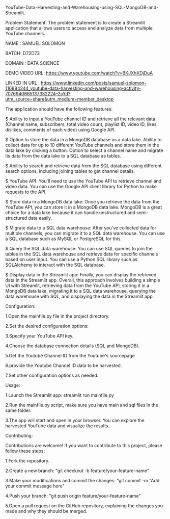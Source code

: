 YouTube-Data-Harvesting-and-Warehousing-using-SQL-MongoDB-and-Streamlit.

Problem Statement: The problem statement is to create a Streamlit application that allows users to access and analyze data from multiple YouTube channels. 

NAME : SAMUEL SOLOMON

BATCH: D72D73

DOMAIN : DATA SCIENCE


DEMO VIDEO URL: https://www.youtube.com/watch?v=BKJXhXDjDuA

LINKED IN URL : https://www.linkedin.com/posts/samuel-solomon-116884244_youtube-data-harvesting-and-warehousing-activity-7076940665137332224-2oYd?utm_source=share&utm_medium=member_desktop

The application should have the following features: 

$ Ability to input a YouTube channel ID and retrieve all the relevant data (Channel name, subscribers, total video count, playlist ID, video ID, likes, dislikes, comments of each video) using Google API. 

$ Option to store the data in a MongoDB database as a data lake. Ability to collect data for up to 10 different YouTube channels and store them in the data lake by clicking a button. Option to select a channel name and migrate its data from the data lake to a SQL database as tables. 

$ Ability to search and retrieve data from the SQL database using different search options, including joining tables to get channel details.

$ YouTube API: You'll need to use the YouTube API to retrieve channel and video data. You can use the Google API client library for Python to make requests to the API. 

$ Store data in a MongoDB data lake: Once you retrieve the data from the YouTube API, you can store it in a MongoDB data lake. MongoDB is a great choice for a data lake because it can handle unstructured and semi-structured data easily. 

$ Migrate data to a SQL data warehouse: After you've collected data for multiple channels, you can migrate it to a SQL data warehouse. You can use a SQL database such as MySQL or PostgreSQL for this. 

$ Query the SQL data warehouse: You can use SQL queries to join the tables in the SQL data warehouse and retrieve data for specific channels based on user input. You can use a Python SQL library such as SQLAlchemy to interact with the SQL database. 

$ Display data in the Streamlit app: Finally, you can display the retrieved data in the Streamlit app. Overall, this approach involves building a simple UI with Streamlit, retrieving data from the YouTube API, storing it in a MongoDB data lake, migrating it to a SQL data warehouse, querying the data warehouse with SQL, and displaying the data in the Streamlit app.

Configuration:

1.Open the mainfile.py file in the project directory.

2.Set the desired configuration options:

3.Specify your YouTube API key.

4.Choose the database connection details (SQL and MongoDB).

5.Get the Youtube Channel ID from the Youtube's sourcepage

6.provide the Youtube Channel ID data to be harvested.

7.Set other configuration options as needed.

Usage:

1.Launch the Streamlit app: streamlit run mainfile.py

2.Run the mainfile.py script, make sure you have main and sql files in the same folder.

3.The app will start and open in your browser. You can explore the harvested YouTube data and visualize the results.

Contributing:

Contributions are welcome! If you want to contribute to this project, please follow these steps:

1.Fork the repository.

2.Create a new branch: "git checkout -b feature/your-feature-name"

3.Make your modifications and commit the changes: "git commit -m "Add your commit message here"

4.Push your branch: "git push origin feature/your-feature-name"

5.Open a pull request on the GitHub repository, explaining the changes you made and why they should be merged.
